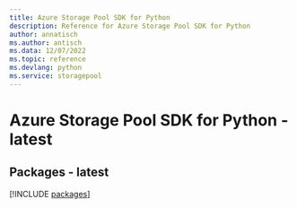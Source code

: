 ```yaml
---
title: Azure Storage Pool SDK for Python
description: Reference for Azure Storage Pool SDK for Python
author: annatisch
ms.author: antisch
ms.data: 12/07/2022
ms.topic: reference
ms.devlang: python
ms.service: storagepool
---
```

# Azure Storage Pool SDK for Python - latest
## Packages - latest
[!INCLUDE [packages](storage-pool-index.md)]